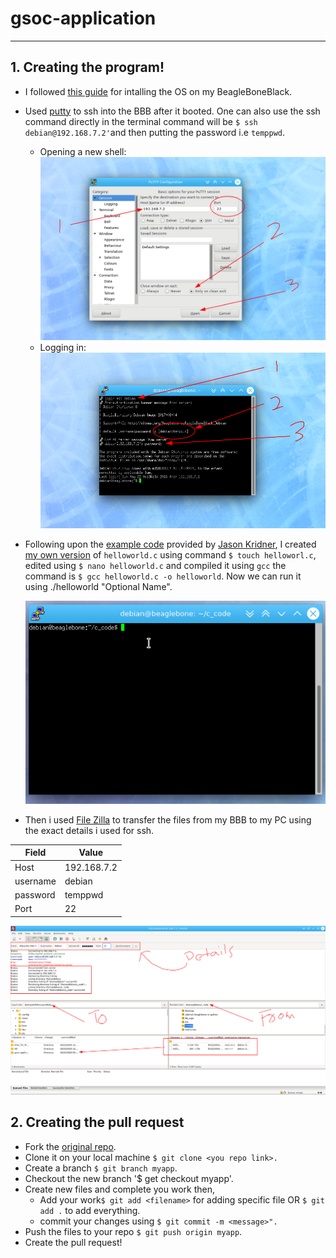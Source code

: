 # gsoc-application
----
## 1. Creating the program!

- I followed [this guide](https://beagleboard.org/getting-started) for intalling the OS on my BeagleBoneBlack.
- Used [putty](https://putty.org/) to ssh into the BBB after it booted. One can also use the ssh command directly in the terminal command will be `$ ssh debian@192.168.7.2'`and then putting the password i.e `temppwd`.

	- Opening a new shell:
	![putty config][config]
	- Logging in:
	![putty logging in][login]

[config]: ./assets/putty_config.png
[login]: ./assets/putty_login.png

- Following upon the [example code](./ExampleEntryJasonKridner/helloworld.c) provided by [Jason Kridner](https://github.com/jadonk), I created [my own version](https://github.com/jadonk) of `helloworld.c` using command `$ touch helloworl.c`, edited using `$ nano helloworld.c` and compiled it using `gcc` the command is `$ gcc helloworld.c -o helloworld`. Now we can run it using ./helloworld "Optional Name".
	
	![Demo][demo]
	
[demo]: ./assets/helloworld.gif

- Then i used [File Zilla](https://filezilla-project.org/) to transfer the files from my BBB to my PC using the exact details i used for ssh.

| Field  | Value  |
|---|---|
| Host  | 192.168.7.2  |
| username  | debian  |
|  password |  temppwd |
| Port | 22|


![FileZilla Details][filezilla]

[filezilla]: ./assets/filezilla_details.png

## 2. Creating the pull request

- Fork the [original repo](https://github.com/jadonk/gsoc-application).
- Clone it on your local machine `$ git clone <you repo link>.`
- Create a branch `$ git branch myapp`.
- Checkout the new branch '$ get checkout myapp'.
- Create new files and complete you work then,
	- Add your work`$ git add <filename>` for adding specific file OR `$ git add .` to add everything.
	- commit your changes using `$ git commit -m <message>".`
- Push the files to your repo `$ git push origin myapp`.
- Create the pull request!

